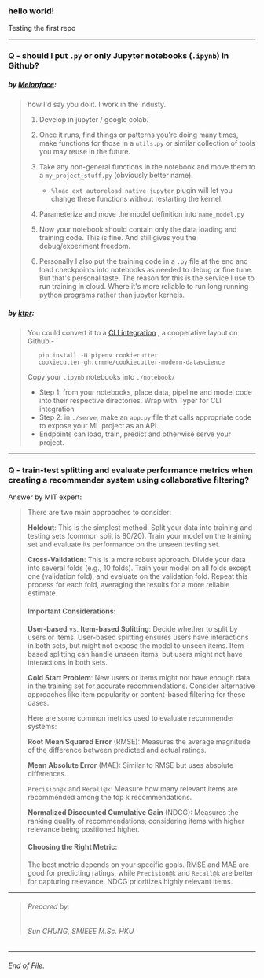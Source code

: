 ### hello world!
Testing the first repo

---

### Q - should I put `.py` or only Jupyter notebooks (`.ipynb`) in Github?
##### by [Melonface](https://www.reddit.com/user/MelonFace/): 
> how I'd say you do it. I work in the industy.
> 1. Develop in jupyter / google colab.
>
> 2. Once it runs, find things or patterns you're doing many times, make functions for those in a `utils.py` or similar collection of tools you may reuse in the future.
>
> 3. Take any non-general functions in the notebook and move them to a `my_project_stuff.py` (obviously better name).
>     * `%load_ext autoreload native jupyter` plugin will let you change these functions without restarting the kernel.
>
> 5. Parameterize and move the model definition into `name_model.py`
> 6. Now your notebook should contain only the data loading and training code. This is fine. And still gives you the debug/experiment freedom.
>
> 7. Personally I also put the training code in a `.py` file at the end and load checkpoints into notebooks as needed to debug or fine tune. But that's personal taste. The reason for this is the service I use to run training in cloud. Where it's more reliable to run long running python programs rather than jupyter kernels.

##### by [ktpr](https://www.reddit.com/user/ktpr/):
> You could convert it to a [CLI integration](https://docs.github.com/en/github-cli/github-cli/quickstart) , a cooperative layout on Github -
> ```
>    pip install -U pipenv cookiecutter
>    cookiecutter gh:crmne/cookiecutter-modern-datascience
> ```
> Copy your `.ipynb` notebooks into `./notebook/`
> - Step 1: from your notebooks, place data, pipeline and model code into their respective directories. Wrap with Typer for CLI integration
> - Step 2: in `./serve`, make an `app.py` file that calls appropriate code to expose your ML project as an API. 
> - Endpoints can load, train, predict and otherwise serve your project.

---
### Q -  train-test splitting and evaluate performance metrics when creating a recommender system using collaborative filtering?

Answer by MIT expert:

> There are two main approaches to consider:
> 
> **Holdout**: This is the simplest method. Split your data into training and testing sets (common split is 80/20). Train your model on the training set and evaluate its performance on the unseen testing set.
> 
> **Cross-Validation**: This is a more robust approach. Divide your data into several folds (e.g., 10 folds). Train your model on all folds except one (validation fold), and evaluate on the validation fold. Repeat this process for each fold, averaging the results for a more reliable estimate.
> 
> #### Important Considerations:
> 
> **User-based** vs. **Item-based Splitting**: Decide whether to split by users or items. User-based splitting ensures users have interactions in both sets, but might not expose the model to unseen items. Item-based splitting can handle unseen items, but users might not have interactions in both sets.
> 
> **Cold Start Problem**: New users or items might not have enough data in the training set for accurate recommendations. Consider alternative approaches like item popularity or content-based filtering for these cases.
> 
> Here are some common metrics used to evaluate recommender systems:
> 
> **Root Mean Squared Error** (RMSE): Measures the average magnitude of the difference between predicted and actual ratings.
> 
> **Mean Absolute Error** (MAE): Similar to RMSE but uses absolute differences.
> 
> `Precision@k` and `Recall@k`: Measure how many relevant items are recommended among the top k recommendations.
> 
> **Normalized Discounted Cumulative Gain** (NDCG): Measures the ranking quality of recommendations, considering items with higher relevance being positioned higher.
> 
> #### Choosing the Right Metric:
> 
> The best metric depends on your specific goals. RMSE and MAE are good for predicting ratings, while `Precision@k` and `Recall@k` are better for capturing relevance. NDCG prioritizes highly relevant items.

---
> ###### Prepared by:
> ###### Sun CHUNG, *SMIEEE* M.Sc. HKU

---
###### End of File.


